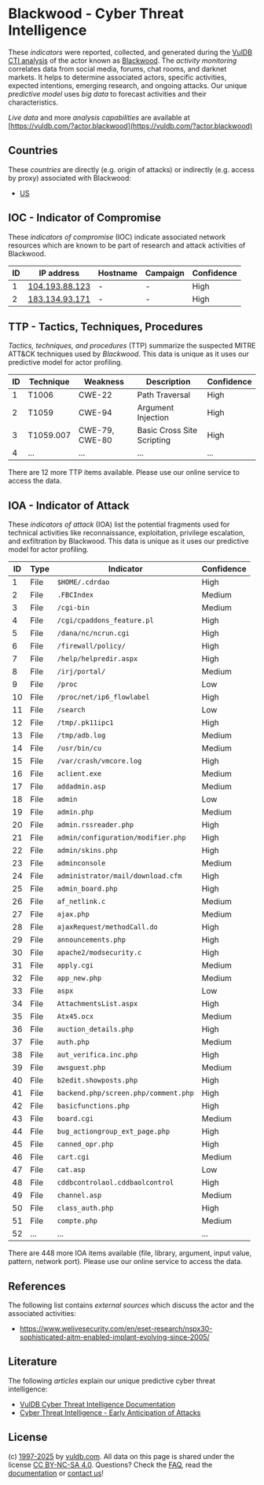 # Blackwood - Cyber Threat Intelligence

These _indicators_ were reported, collected, and generated during the [VulDB CTI analysis](https://vuldb.com/?kb.cti) of the actor known as [Blackwood](https://vuldb.com/?actor.blackwood). The _activity monitoring_ correlates data from social media, forums, chat rooms, and darknet markets. It helps to determine associated actors, specific activities, expected intentions, emerging research, and ongoing attacks. Our unique _predictive model_ uses _big data_ to forecast activities and their characteristics.

_Live data_ and more _analysis capabilities_ are available at [https://vuldb.com/?actor.blackwood](https://vuldb.com/?actor.blackwood)

## Countries

These _countries_ are directly (e.g. origin of attacks) or indirectly (e.g. access by proxy) associated with Blackwood:

* [US](https://vuldb.com/?country.us)

## IOC - Indicator of Compromise

These _indicators of compromise_ (IOC) indicate associated network resources which are known to be part of research and attack activities of Blackwood.

ID | IP address | Hostname | Campaign | Confidence
-- | ---------- | -------- | -------- | ----------
1 | [104.193.88.123](https://vuldb.com/?ip.104.193.88.123) | - | - | High
2 | [183.134.93.171](https://vuldb.com/?ip.183.134.93.171) | - | - | High

## TTP - Tactics, Techniques, Procedures

_Tactics, techniques, and procedures_ (TTP) summarize the suspected MITRE ATT&CK techniques used by _Blackwood_. This data is unique as it uses our predictive model for actor profiling.

ID | Technique | Weakness | Description | Confidence
-- | --------- | -------- | ----------- | ----------
1 | T1006 | CWE-22 | Path Traversal | High
2 | T1059 | CWE-94 | Argument Injection | High
3 | T1059.007 | CWE-79, CWE-80 | Basic Cross Site Scripting | High
4 | ... | ... | ... | ...

There are 12 more TTP items available. Please use our online service to access the data.

## IOA - Indicator of Attack

These _indicators of attack_ (IOA) list the potential fragments used for technical activities like reconnaissance, exploitation, privilege escalation, and exfiltration by Blackwood. This data is unique as it uses our predictive model for actor profiling.

ID | Type | Indicator | Confidence
-- | ---- | --------- | ----------
1 | File | `$HOME/.cdrdao` | High
2 | File | `.FBCIndex` | Medium
3 | File | `/cgi-bin` | Medium
4 | File | `/cgi/cpaddons_feature.pl` | High
5 | File | `/dana/nc/ncrun.cgi` | High
6 | File | `/firewall/policy/` | High
7 | File | `/help/helpredir.aspx` | High
8 | File | `/irj/portal/` | Medium
9 | File | `/proc` | Low
10 | File | `/proc/net/ip6_flowlabel` | High
11 | File | `/search` | Low
12 | File | `/tmp/.pk11ipc1` | High
13 | File | `/tmp/adb.log` | Medium
14 | File | `/usr/bin/cu` | Medium
15 | File | `/var/crash/vmcore.log` | High
16 | File | `aclient.exe` | Medium
17 | File | `addadmin.asp` | Medium
18 | File | `admin` | Low
19 | File | `admin.php` | Medium
20 | File | `admin.rssreader.php` | High
21 | File | `admin/configuration/modifier.php` | High
22 | File | `admin/skins.php` | High
23 | File | `adminconsole` | Medium
24 | File | `administrator/mail/download.cfm` | High
25 | File | `admin_board.php` | High
26 | File | `af_netlink.c` | Medium
27 | File | `ajax.php` | Medium
28 | File | `ajaxRequest/methodCall.do` | High
29 | File | `announcements.php` | High
30 | File | `apache2/modsecurity.c` | High
31 | File | `apply.cgi` | Medium
32 | File | `app_new.php` | Medium
33 | File | `aspx` | Low
34 | File | `AttachmentsList.aspx` | High
35 | File | `Atx45.ocx` | Medium
36 | File | `auction_details.php` | High
37 | File | `auth.php` | Medium
38 | File | `aut_verifica.inc.php` | High
39 | File | `awsguest.php` | Medium
40 | File | `b2edit.showposts.php` | High
41 | File | `backend.php/screen.php/comment.php` | High
42 | File | `basicfunctions.php` | High
43 | File | `board.cgi` | Medium
44 | File | `bug_actiongroup_ext_page.php` | High
45 | File | `canned_opr.php` | High
46 | File | `cart.cgi` | Medium
47 | File | `cat.asp` | Low
48 | File | `cddbcontrolaol.cddbaolcontrol` | High
49 | File | `channel.asp` | Medium
50 | File | `class_auth.php` | High
51 | File | `compte.php` | Medium
52 | ... | ... | ...

There are 448 more IOA items available (file, library, argument, input value, pattern, network port). Please use our online service to access the data.

## References

The following list contains _external sources_ which discuss the actor and the associated activities:

* https://www.welivesecurity.com/en/eset-research/nspx30-sophisticated-aitm-enabled-implant-evolving-since-2005/

## Literature

The following _articles_ explain our unique predictive cyber threat intelligence:

* [VulDB Cyber Threat Intelligence Documentation](https://vuldb.com/?kb.cti)
* [Cyber Threat Intelligence - Early Anticipation of Attacks](https://www.scip.ch/en/?labs.20201022)

## License

(c) [1997-2025](https://vuldb.com/?kb.changelog) by [vuldb.com](https://vuldb.com/?kb.about). All data on this page is shared under the license [CC BY-NC-SA 4.0](https://creativecommons.org/licenses/by-nc-sa/4.0/). Questions? Check the [FAQ](https://vuldb.com/?kb.faq), read the [documentation](https://vuldb.com/?kb) or [contact us](https://vuldb.com/?contact)!
